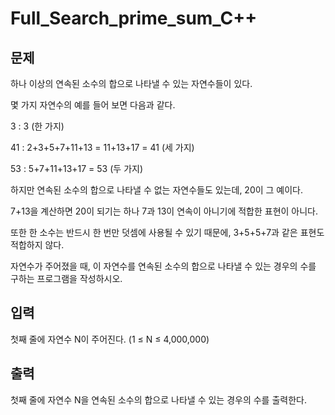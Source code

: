# Full_Search_prime_sum_C++
## 문제 
하나 이상의 연속된 소수의 합으로 나타낼 수 있는 자연수들이 있다. 

몇 가지 자연수의 예를 들어 보면 다음과 같다.

3 : 3 (한 가지)

41 : 2+3+5+7+11+13 = 11+13+17 = 41 (세 가지)

53 : 5+7+11+13+17 = 53 (두 가지)

하지만 연속된 소수의 합으로 나타낼 수 없는 자연수들도 있는데, 20이 그 예이다.

7+13을 계산하면 20이 되기는 하나 7과 13이 연속이 아니기에 적합한 표현이 아니다. 

또한 한 소수는 반드시 한 번만 덧셈에 사용될 수 있기 때문에, 3+5+5+7과 같은 표현도 적합하지 않다.

자연수가 주어졌을 때, 이 자연수를 연속된 소수의 합으로 나타낼 수 있는 경우의 수를 구하는 프로그램을 작성하시오.
## 입력 
첫째 줄에 자연수 N이 주어진다. (1 ≤ N ≤ 4,000,000)
## 출력 
첫째 줄에 자연수 N을 연속된 소수의 합으로 나타낼 수 있는 경우의 수를 출력한다.
